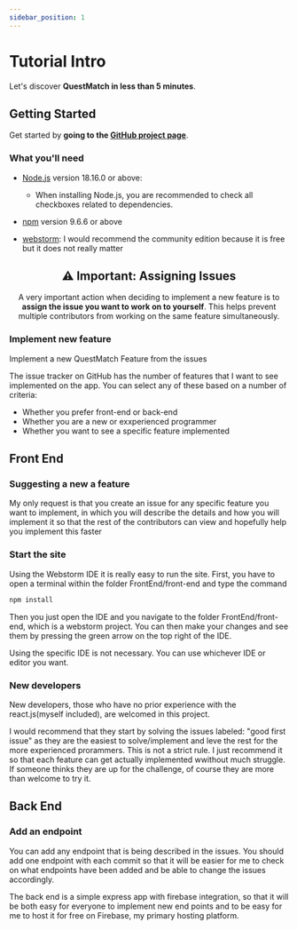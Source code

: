 ```yaml
---
sidebar_position: 1
---
```


# Tutorial Intro

Let's discover **QuestMatch in less than 5 minutes**.

## Getting Started

Get started by **going to the [GitHub project page](https://github.com/porfanid/QuestMatch)**.

### What you'll need

- [Node.js](https://nodejs.org/en/download/) version 18.16.0 or above:
  - When installing Node.js, you are recommended to check all checkboxes related to dependencies.

- [npm](https://www.npmjs.com/) version 9.6.6 or above

- [webstorm](https://www.jetbrains.com/webstorm/):
    I would recommend the community edition because it is free but it does not really matter

<div align="center">

## ⚠️ Important: Assigning Issues

A very important action when deciding to implement a new feature is to **assign the issue you want to work on to yourself**. This helps prevent multiple contributors from working on the same feature simultaneously.
</div>


### Implement new feature

Implement a new QuestMatch Feature from the issues

The issue tracker on GitHub has the number of features that I want to see implemented on the app. You can select any of these based on a number of criteria:

- Whether you prefer front-end or back-end
- Whether you are a new or exxperienced programmer
- Whether you want to see a specific feature implemented


## Front End

### Suggesting a new a feature

My only request is that you create an issue for any specific feature you want to implement, in which you will describe the details and how you will implement it so that the rest of the contributors can view and hopefully help you implement this faster


### Start the site

Using the Webstorm IDE it is really easy to run the site. First, you have to open a terminal within the folder FrontEnd/front-end and type the command
```bash
npm install
```

Then you just open the IDE and you navigate to the folder FrontEnd/front-end, which is a webstorm project. You can then make your changes and see them by pressing the green arrow on the top right of the IDE.

Using the specific IDE is not necessary. You can use whichever IDE or editor you want.

### New developers

New developers, those who have no prior experience with the react.js(myself included), are welcomed in this project.

I would recommend that they start by solving the issues labeled: "good first issue" as they are the easiest to solve/implement and leve the rest for the more experienced prorammers. This is not a strict rule. I just recommend it so that each feature can get actually implemented wwithout much struggle. If someone thinks they are up for the challenge, of course they are more than welcome to try it.

## Back End


### Add an endpoint

You can add any endpoint that is being described in the issues. You should add one endpoint with each commit so that it will be easier for me to check on what endpoints have been added and be able to change the issues accordingly.

The back end is a simple express app with firebase integration, so that it will be both easy for everyone to implement new end points and to be easy for me to host it for free on Firebase, my primary hosting platform.
